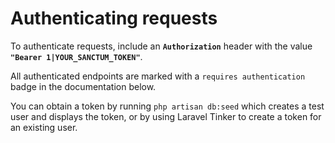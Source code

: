 # Authenticating requests

To authenticate requests, include an **`Authorization`** header with the value **`"Bearer 1|YOUR_SANCTUM_TOKEN"`**.

All authenticated endpoints are marked with a `requires authentication` badge in the documentation below.

You can obtain a token by running `php artisan db:seed` which creates a test user and displays the token, or by using Laravel Tinker to create a token for an existing user.
